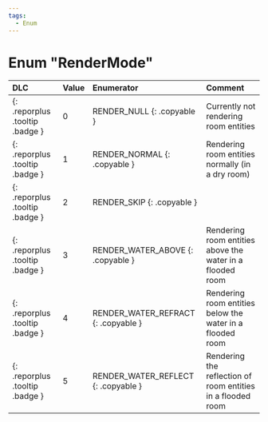 ```yaml
---
tags:
  - Enum
---
```

# Enum "RenderMode"
|DLC|Value|Enumerator|Comment|
|:--|:--|:--|:--|
|[ ](#){: .reporplus .tooltip .badge }|0 |RENDER_NULL {: .copyable } | Currently not rendering room entities |
|[ ](#){: .reporplus .tooltip .badge }|1 |RENDER_NORMAL {: .copyable } | Rendering room entities normally (in a dry room) |
|[ ](#){: .reporplus .tooltip .badge }|2 |RENDER_SKIP {: .copyable } |  |
|[ ](#){: .reporplus .tooltip .badge }|3 |RENDER_WATER_ABOVE {: .copyable } | Rendering room entities above the water in a flooded room |
|[ ](#){: .reporplus .tooltip .badge }|4 |RENDER_WATER_REFRACT {: .copyable } | Rendering room entities below the water in a flooded room |
|[ ](#){: .reporplus .tooltip .badge }|5 |RENDER_WATER_REFLECT {: .copyable } | Rendering the reflection of room entities in a flooded room |
